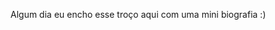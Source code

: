 <!-- - 👋 Hi, I’m @SamMotta
- 👀 I’m interested in ...
- 🌱 I’m currently learning ...
- 💞️ I’m looking to collaborate on ...
- 📫 How to reach me ...

SamMotta/SamMotta is a ✨ special ✨ repository because its `README.md` (this file) appears on your GitHub profile.
You can click the Preview link to take a look at your changes.
--->

Algum dia eu encho esse troço aqui com uma mini biografia :)
